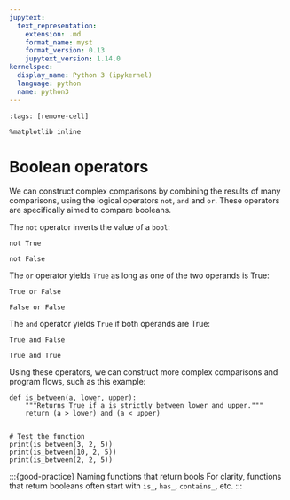 ```yaml
---
jupytext:
  text_representation:
    extension: .md
    format_name: myst
    format_version: 0.13
    jupytext_version: 1.14.0
kernelspec:
  display_name: Python 3 (ipykernel)
  language: python
  name: python3
---
```


```{code-cell} ipython3
:tags: [remove-cell]

%matplotlib inline
```

# Boolean operators

We can construct complex comparisons by combining the results of many comparisons, using the logical operators `not`, `and` and `or`. These operators are specifically aimed to compare booleans.

The `not` operator inverts the value of a `bool`:
```{code-cell}
not True
```

```{code-cell}
not False
```

The `or` operator yields `True` as long as one of the two operands is True:

```{code-cell}
True or False
```

```{code-cell}
False or False
```

The `and` operator yields `True` if both operands are True:

```{code-cell}
True and False
```

```{code-cell}
True and True
```

Using these operators, we can construct more complex comparisons and program flows, such as this example:

```{code-cell}
def is_between(a, lower, upper):
    """Returns True if a is strictly between lower and upper."""
    return (a > lower) and (a < upper)


# Test the function
print(is_between(3, 2, 5))
print(is_between(10, 2, 5))
print(is_between(2, 2, 5))
```

:::{good-practice} Naming functions that return bools
For clarity, functions that return booleans often start with `is_`, `has_`, `contains_`, etc.
:::
